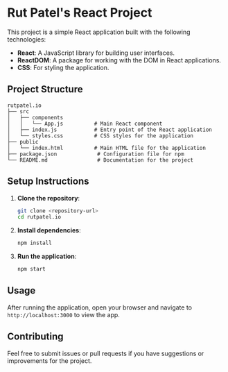 # Rut Patel's React Project

This project is a simple React application built with the following technologies:

- **React**: A JavaScript library for building user interfaces.
- **ReactDOM**: A package for working with the DOM in React applications.
- **CSS**: For styling the application.

## Project Structure

```
rutpatel.io
├── src
│   ├── components
│   │   └── App.js          # Main React component
│   ├── index.js            # Entry point of the React application
│   └── styles.css          # CSS styles for the application
├── public
│   └── index.html          # Main HTML file for the application
├── package.json             # Configuration file for npm
└── README.md                # Documentation for the project
```

## Setup Instructions

1. **Clone the repository**:
   ```bash
   git clone <repository-url>
   cd rutpatel.io
   ```

2. **Install dependencies**:
   ```bash
   npm install
   ```

3. **Run the application**:
   ```bash
   npm start
   ```

## Usage

After running the application, open your browser and navigate to `http://localhost:3000` to view the app.

## Contributing

Feel free to submit issues or pull requests if you have suggestions or improvements for the project.
